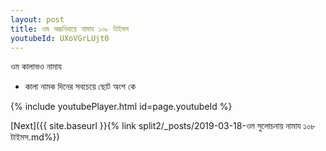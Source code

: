 ```yaml
---
layout: post
title: ওম অম্ভনিধায়ে নামায ১০৮ টাইমস
youtubeId: UXoVGrLUjt0
---
```

 
 
 ওম কালাভও নামায  
 
 -  কালা নামক দিনের সবচেয়ে ছোট অংশ কে 
 
  
 
  
 
 
 
 
 
 


{% include youtubePlayer.html id=page.youtubeId %}
 
[Next]({{ site.baseurl }}{% link  split2/_posts/2019-03-18-ওম সুলোচনায় নামায ১০৮ টাইমস.md%})
 
